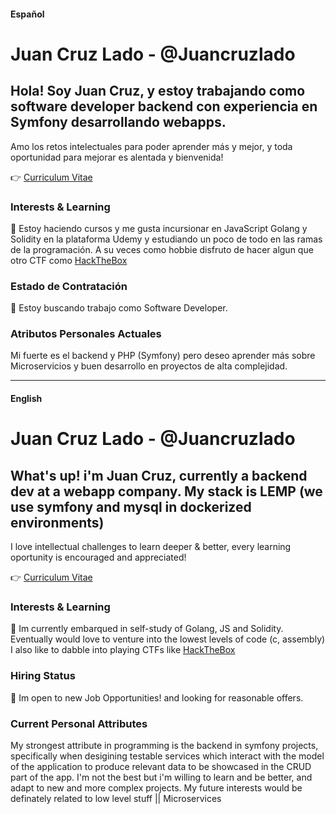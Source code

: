 #### Español

# Juan Cruz Lado - @Juancruzlado

## Hola! Soy Juan Cruz, y estoy trabajando como software developer backend con experiencia en Symfony desarrollando webapps.

Amo los retos intelectuales para poder aprender más y mejor, y toda oportunidad para mejorar es alentada y bienvenida!

:point_right: [Curriculum Vitae](https://drive.google.com/file/d/1He8Inb7xRep0sQe71dAIpkLAPAKZFpnj/view?usp=share_link)

### Interests & Learning

:seedling: Estoy haciendo cursos y me gusta incursionar en JavaScript Golang y Solidity en la plataforma Udemy y estudiando un poco de todo en las ramas de la programación.
A su veces como hobbie disfruto de hacer algun que otro CTF como [HackTheBox](https://www.hackthebox.com)

### Estado de Contratación

:dancers: Estoy buscando trabajo como Software Developer.

### Atributos Personales Actuales

Mi fuerte es el backend y PHP (Symfony) pero deseo aprender más sobre Microservicios y buen desarrollo en proyectos de alta complejidad.



-----------------------------------------------------------------
#### English

# Juan Cruz Lado - @Juancruzlado

## What's up! i'm Juan Cruz, currently a backend dev at a webapp company. My stack is LEMP (we use symfony and mysql in dockerized environments)

I love intellectual challenges to learn deeper & better, every learning oportunity is encouraged and appreciated!

:point_right: [Curriculum Vitae](https://drive.google.com/file/d/1He8Inb7xRep0sQe71dAIpkLAPAKZFpnj/view?usp=share_link)

### Interests & Learning

:seedling: Im currently embarqued in self-study of Golang, JS and Solidity.
Eventually would love to venture into the lowest levels of code (c, assembly)
I also like to dabble into playing CTFs like [HackTheBox](https://www.hackthebox.com)

### Hiring Status

:dancers: Im open to new Job Opportunities! and looking for reasonable offers.

### Current Personal Attributes 

My strongest attribute in programming is the backend in symfony projects, specifically when desigining testable services which interact with the model of the application to produce relevant data to be showcased in the CRUD part of the app. 
I'm not the best but i'm willing to learn and be better, and adapt to new and more complex projects.
My future interests would be definately related to low level stuff || Microservices 
